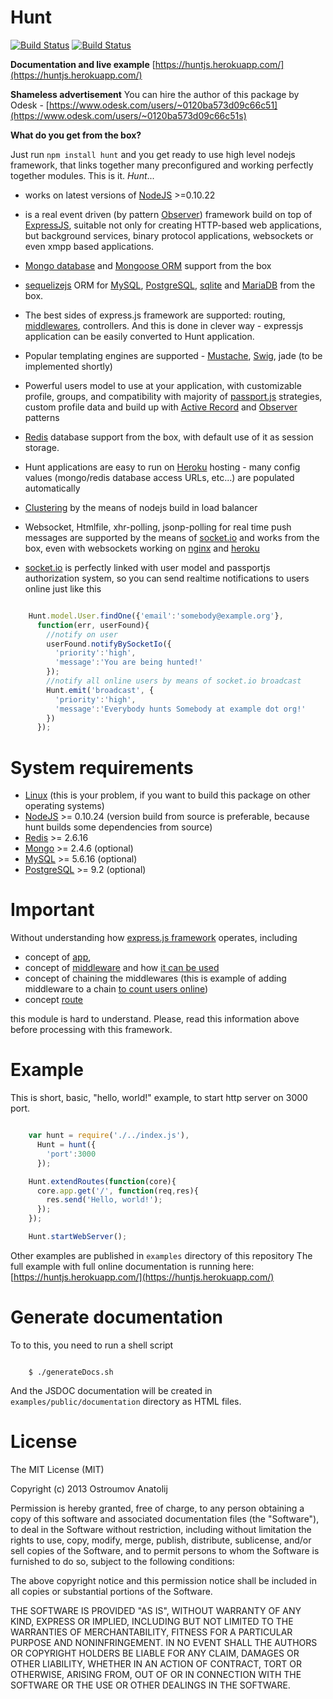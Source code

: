 Hunt
====================

[![Build Status](https://drone.io/bitbucket.org/vodolaz095/hunt/status.png)](https://drone.io/bitbucket.org/vodolaz095/hunt/latest)
[![Build Status](https://travis-ci.org/vodolaz095/hunt.png?branch=master)](https://travis-ci.org/vodolaz095/hunt)

**Documentation and live example**
[https://huntjs.herokuapp.com/](https://huntjs.herokuapp.com/)

**Shameless advertisement**
You can hire the author of this package by Odesk - [https://www.odesk.com/users/~0120ba573d09c66c51](https://www.odesk.com/users/~0120ba573d09c66c51s)

**What do you get from the box?**

Just run `npm install hunt` and you get ready to use high level nodejs framework,
that links together many preconfigured and working perfectly together modules.
This is it. *Hunt*...

-  works on latest versions of [NodeJS](http://nodejs.org) >=0.10.22

-  is a real event driven (by pattern [Observer](https://en.wikipedia.org/wiki/Observer_pattern))
   framework build on top of [ExpressJS](http://expressjs.com),
   suitable not only for creating HTTP-based web applications, but background services,
   binary protocol applications, websockets or even xmpp based applications.

-  [Mongo database](http://www.mongodb.org/) and
    [Mongoose ORM](http://mongoosejs.com/) support from the box

-  [sequelizejs](http://sequelizejs.com/) ORM for [MySQL](https://www.mysql.com/),
   [PostgreSQL](http://www.postgresql.org/), [sqlite](https://www.sqlite.org/)
   and [MariaDB](https://mariadb.org/) from the box.

-  The best sides of express.js framework are supported: routing,
   [middlewares](http://expressjs.com/api.html#middleware), controllers.
   And this is done in clever way - expressjs application can be easily
   converted to Hunt application.

-  Popular templating engines are supported - [Mustache](http://mustache.github.io/mustache.5.html),
   [Swig](http://paularmstrong.github.io/swig/), jade (to be implemented shortly)

-  Powerful users model to use at your application, with customizable profile, groups,
    and compatibility with majority of [passport.js](http://passportjs.org")
    strategies, custom profile data and build up with
    [Active Record](https://en.wikipedia.org/wiki/Active_record_pattern)
    and [Observer](https://en.wikipedia.org/wiki/Observer_pattern) patterns

-  [Redis](http://redis.io) database support from the box, with default use of it as session storage.

-  Hunt applications are easy to run on [Heroku](http://heroku.com/) hosting - many config values
    (mongo/redis database access URLs, etc...) are populated automatically

-  [Clustering](http://nodejs.org/docs/latest/api/cluster.html)
    by the means of nodejs build in load balancer

-  Websocket, Htmlfile, xhr-polling, jsonp-polling for real time push messages
    are supported by the means of [socket.io](http://socket.io) and works
    from the box, even with websockets working on [nginx](http://nginx.org/en/docs/http/websocket.html)
    and [heroku](https://devcenter.heroku.com/articles/node-websockets#deploy)

-  [socket.io](http://socket.io) is perfectly linked with user
    model and passportjs authorization system, so you can send realtime
    notifications to users online just like this

```javascript

    Hunt.model.User.findOne({'email':'somebody@example.org'},
      function(err, userFound){
        //notify on user
        userFound.notifyBySocketIo({
          'priority':'high',
          'message':'You are being hunted!'
        });
        //notify all online users by means of socket.io broadcast
        Hunt.emit('broadcast', {
          'priority':'high',
          'message':'Everybody hunts Somebody at example dot org!'
        })
      });

```

System requirements
=======

-  [Linux](http://distrowatch.com/dwres.php?resource=major) (this is your problem, if you want to build this package on other operating systems)
-  [NodeJS](http://nodejs.org/download/) >= 0.10.24 (version build from source is preferable, because hunt builds some dependencies from source)
-  [Redis](http://redis.io/download) >= 2.6.16
-  [Mongo](http://www.mongodb.org/downloads) >= 2.4.6 (optional)
-  [MySQL](https://dev.mysql.com/downloads/mysql/) >= 5.6.16 (optional)
-  [PostgreSQL](http://www.postgresql.org/download/) >= 9.2 (optional)


Important
=======

Without understanding how [express.js framework](http://expressjs.com/) operates, including

 - concept of [app](http://expressjs.com/api.html#express),
 - concept of [middleware](http://expressjs.com/api.html#middleware) and how [it can be used](http://webapplog.com/intro-to-express-js-parameters-error-handling-and-other-middleware/)
 - concept of chaining the middlewares (this is example of adding middleware to a chain [to count users online](http://expressjs.com/guide.html#users-online))
 - concept [route](http://expressjs.com/api.html#app.VERB)

this module is hard to understand. Please, read this information above before processing with this framework.


Example
====================
This is short, basic, "hello, world!" example, to start http server on 3000 port.

```javascript

    var hunt = require('./../index.js'),
      Hunt = hunt({
        'port':3000
      });

    Hunt.extendRoutes(function(core){
      core.app.get('/', function(req,res){
        res.send('Hello, world!');
      });
    });

    Hunt.startWebServer();

```

Other examples are published in `examples` directory of this repository
The full example with full online documentation is running here:
[https://huntjs.herokuapp.com/](https://huntjs.herokuapp.com/)

Generate documentation
====================

To to this, you need to run a shell script

```shell

    $ ./generateDocs.sh

```

And the JSDOC documentation will be created in `examples/public/documentation`
directory as HTML files.

License
====================
The MIT License (MIT)

Copyright (c) 2013 Ostroumov Anatolij <ostroumov095 at gmail dot com>

Permission is hereby granted, free of charge, to any person obtaining a copy of
this software and associated documentation files (the "Software"), to deal in
the Software without restriction, including without limitation the rights to
use, copy, modify, merge, publish, distribute, sublicense, and/or sell copies of
the Software, and to permit persons to whom the Software is furnished to do so,
subject to the following conditions:

The above copyright notice and this permission notice shall be included in all
copies or substantial portions of the Software.

THE SOFTWARE IS PROVIDED "AS IS", WITHOUT WARRANTY OF ANY KIND, EXPRESS OR
IMPLIED, INCLUDING BUT NOT LIMITED TO THE WARRANTIES OF MERCHANTABILITY, FITNESS
FOR A PARTICULAR PURPOSE AND NONINFRINGEMENT. IN NO EVENT SHALL THE AUTHORS OR
COPYRIGHT HOLDERS BE LIABLE FOR ANY CLAIM, DAMAGES OR OTHER LIABILITY, WHETHER
IN AN ACTION OF CONTRACT, TORT OR OTHERWISE, ARISING FROM, OUT OF OR IN
CONNECTION WITH THE SOFTWARE OR THE USE OR OTHER DEALINGS IN THE SOFTWARE.
